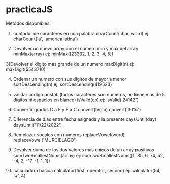 # practicaJS

Metodos disponibles: 

1)  contador de caracteres en una palabra
charCount(char, word)
ej: charCount('a', 'america latina')

2) Devolver un nuevo array con el numero min y max del array
minMax(array)
ej: minMax([23332, 1, 2, 3, 4, 5])

3)Devolver el digito mas grande de un numero
maxDigit(n)
ej: maxDigit(5543710)

4) Ordenar un numero con sus digitos de mayor a menor
sortDescending(n)
ej: sortDescending(419523)

5) validar codigo postal. (todos caracteres son numeros, no tiene mas de 5 digitos ni espacios en blanco)
isValid(cp)
ej:  isValid('24142')

6) Convertir grados C a F y F a C
convert(temp)
convert('30°c')

7) Diferencia de dias entre fecha asignada y la presente
daysUntil(day)
daysUntil('11/22/2022')

8)  Remplazar vocales con numeros
replaceVowel(word)
replaceVowel('MURCIELAGO')

9) Devolver suma de los dos valores mas chicos de un array positivos
sumTwoSmallestNums(array)
ej: sumTwoSmallestNums([1, 85, 6, 74, 52, -4, 2, -17, -1, 1, 1])

10) calculadora basica
calculator(first, operator, second)
ej: calculator(54, '+', 4)
